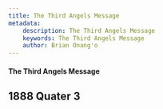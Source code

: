 ```yaml
---
title: The Third Angels Message
metadata:
    description: The Third Angels Message
    keywords: The Third Angels Message
    author: Brian Onang'o
---
```


#### The Third Angels Message

## 1888 Quater 3
